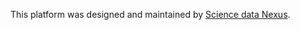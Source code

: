 This platform was designed and maintained by [Science data Nexus](https://sciencedatanexus.com.au/).
